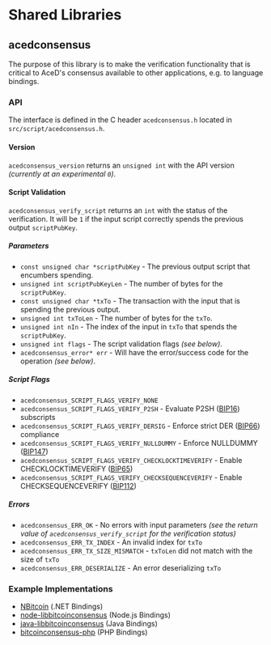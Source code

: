 Shared Libraries
================

## acedconsensus

The purpose of this library is to make the verification functionality that is critical to AceD's consensus available to other applications, e.g. to language bindings.

### API

The interface is defined in the C header `acedconsensus.h` located in  `src/script/acedconsensus.h`.

#### Version

`acedconsensus_version` returns an `unsigned int` with the API version *(currently at an experimental `0`)*.

#### Script Validation

`acedconsensus_verify_script` returns an `int` with the status of the verification. It will be `1` if the input script correctly spends the previous output `scriptPubKey`.

##### Parameters
- `const unsigned char *scriptPubKey` - The previous output script that encumbers spending.
- `unsigned int scriptPubKeyLen` - The number of bytes for the `scriptPubKey`.
- `const unsigned char *txTo` - The transaction with the input that is spending the previous output.
- `unsigned int txToLen` - The number of bytes for the `txTo`.
- `unsigned int nIn` - The index of the input in `txTo` that spends the `scriptPubKey`.
- `unsigned int flags` - The script validation flags *(see below)*.
- `acedconsensus_error* err` - Will have the error/success code for the operation *(see below)*.

##### Script Flags
- `acedconsensus_SCRIPT_FLAGS_VERIFY_NONE`
- `acedconsensus_SCRIPT_FLAGS_VERIFY_P2SH` - Evaluate P2SH ([BIP16](https://github.com/bitcoin/bips/blob/master/bip-0016.mediawiki)) subscripts
- `acedconsensus_SCRIPT_FLAGS_VERIFY_DERSIG` - Enforce strict DER ([BIP66](https://github.com/bitcoin/bips/blob/master/bip-0066.mediawiki)) compliance
- `acedconsensus_SCRIPT_FLAGS_VERIFY_NULLDUMMY` - Enforce NULLDUMMY ([BIP147](https://github.com/bitcoin/bips/blob/master/bip-0147.mediawiki))
- `acedconsensus_SCRIPT_FLAGS_VERIFY_CHECKLOCKTIMEVERIFY` - Enable CHECKLOCKTIMEVERIFY ([BIP65](https://github.com/bitcoin/bips/blob/master/bip-0065.mediawiki))
- `acedconsensus_SCRIPT_FLAGS_VERIFY_CHECKSEQUENCEVERIFY` - Enable CHECKSEQUENCEVERIFY ([BIP112](https://github.com/bitcoin/bips/blob/master/bip-0112.mediawiki))

##### Errors
- `acedconsensus_ERR_OK` - No errors with input parameters *(see the return value of `acedconsensus_verify_script` for the verification status)*
- `acedconsensus_ERR_TX_INDEX` - An invalid index for `txTo`
- `acedconsensus_ERR_TX_SIZE_MISMATCH` - `txToLen` did not match with the size of `txTo`
- `acedconsensus_ERR_DESERIALIZE` - An error deserializing `txTo`

### Example Implementations
- [NBitcoin](https://github.com/NicolasDorier/NBitcoin/blob/master/NBitcoin/Script.cs#L814) (.NET Bindings)
- [node-libbitcoinconsensus](https://github.com/bitpay/node-libbitcoinconsensus) (Node.js Bindings)
- [java-libbitcoinconsensus](https://github.com/dexX7/java-libbitcoinconsensus) (Java Bindings)
- [bitcoinconsensus-php](https://github.com/Bit-Wasp/bitcoinconsensus-php) (PHP Bindings)
